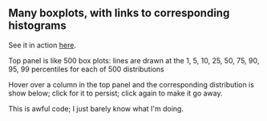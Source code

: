 Many boxplots, with links to corresponding histograms
----------------------------------------------------------------------

See it in action [here](http://www.biostat.wisc.edu/~kbroman/d3/manyboxplots).

Top panel is like 500 box plots:
lines are drawn at the 1, 5, 10, 25, 50, 75, 90, 95, 99 percentiles
for each of 500 distributions

Hover over a column in the top panel and the corresponding distribution
is show below; click for it to persist; click again to make it go away.

This is awful code; I just barely know what I'm doing.
